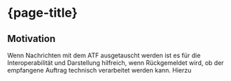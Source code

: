 # {page-title}

## Motivation

Wenn Nachrichten mit dem ATF ausgetauscht werden ist es für die Interoperabilität und Darstellung hilfreich, wenn Rückgemeldet wird, ob der empfangene Auftrag technisch verarbeitet werden kann. Hierzu 